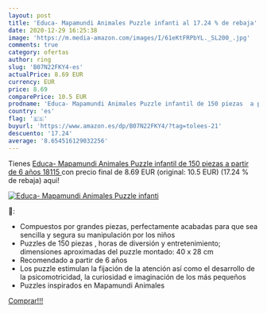 ```yaml
---
layout: post
title: 'Educa- Mapamundi Animales Puzzle infanti al 17.24 % de rebaja'
date: 2020-12-29 16:25:38
image: 'https://m.media-amazon.com/images/I/61eKtFRPbYL._SL200_.jpg'
comments: true
category: ofertas
author: ring
slug: 'B07N22FKY4-es'
actualPrice: 8.69 EUR
currency: EUR
price: 8.69
comparePrice: 10.5 EUR
prodname: 'Educa- Mapamundi Animales Puzzle infantil de 150 piezas  a partir de 6 años  18115 '
country: 'es'
flag: '🇪🇸'
buyurl: 'https://www.amazon.es/dp/B07N22FKY4/?tag=tolees-21'
descuento: '17.24'
average: '8.654516129032256'
---
```


Tienes [Educa- Mapamundi Animales Puzzle infantil de 150 piezas  a partir de 6 años  18115 ](https://www.amazon.es/dp/B07N22FKY4/?tag=tolees-21) con precio final de  8.69 EUR (original: 10.5 EUR) (17.24 %  de rebaja) aqui!

[![Educa- Mapamundi Animales Puzzle infanti](https://m.media-amazon.com/images/I/61eKtFRPbYL._SL200_.jpg)](https://www.amazon.es/dp/B07N22FKY4/?tag=tolees-21)

🔎:

- Compuestos por grandes piezas, perfectamente acabadas para que sea sencilla y segura su manipulación por los niños
- Puzzles de 150 piezas , horas de diversión y entretenimiento; dimensiones aproximadas del puzzle montado: 40 x 28 cm
- Recomendado a partir de 6 años
- Los puzzle estimulan la fijación de la atención así como el desarrollo de la psicomotricidad, la curiosidad e imaginación de los más pequeños
- Puzzles inspirados en Mapamundi Animales

[Comprar!!!](https://www.amazon.es/dp/B07N22FKY4/?tag=tolees-21)
